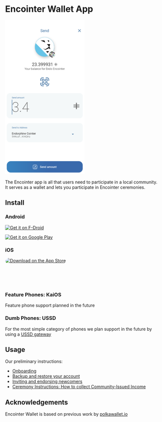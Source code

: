 # Encointer Wallet App

<img src=https://raw.githubusercontent.com/encointer/encointer-wallet-flutter/master/fastlane/metadata/android/en-US/images/phoneScreenshots/2.png height=500/>

The Encointer app is all that users need to participate in a local community. It serves as a wallet and lets you participate in Encointer ceremonies.  

## Install

### Android

[<img src="https://fdroid.gitlab.io/artwork/badge/get-it-on.png"
     alt="Get it on F-Droid"
     height="55">](https://f-droid.org/packages/org.encointer.wallet/)
     
[<img src="https://play.google.com/intl/en_us/badges/images/generic/en-play-badge.png"
     alt="Get it on Google Play"
     height="55">](https://play.google.com/store/apps/details?id=org.encointer.wallet)
    
### iOS

<a href="https://apps.apple.com/us/app/encointer-wallet/id1535471655?itsct=apps_box_badge&amp;itscg=30200" style="display: inline-block; overflow: hidden; border-radius: 13px; width: 250px; height: 83px;"><img src="https://tools.applemediaservices.com/api/badges/download-on-the-app-store/black/en-us?size=250x83&amp;releaseDate=1619049600&h=f616bcfbdbf4c04f0ca6524a2a683d4b" alt="Download on the App Store" style="border-radius: 13px; width: 250px; height: 83px;"></a>

### Feature Phones: KaiOS

Feature phone support planned in the future

### Dumb Phones: USSD

For the most simple category of phones we plan support in the future by using a [USSD gateway](https://github.com/encointer/encointer-wallet-flutter/issues/130)

## Usage

Our preliminary instructions:

* [Onboarding](https://encointer.org/wp-content/uploads/2022/05/ENCOINTER-OnboardingInstructions-080522-0709.pdf)
* [Backup and restore your account](https://encointer.org/wp-content/uploads/2022/05/ENCOINTER-BackupandRestoreAccount-230422-1443.pdf)
* [Inviting and endorsing newcomers](https://encointer.org/wp-content/uploads/2022/05/ENCOINTER-InvitingandEndorsingInstructions-080522-0710.pdf)
* [Ceremony Instructions: How to collect Community-Issued Income](https://encointer.org/wp-content/uploads/2022/05/ENCOINTER-CeremonyInstructions-080522-0708.pdf)

## Acknowledgements

Encointer Wallet is based on previous work by [polkawallet.io](https://polkawallet.io)
